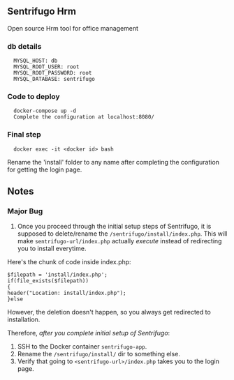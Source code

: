 ## Sentrifugo Hrm ##
Open source Hrm tool for office management


### db details ###
      MYSQL_HOST: db
      MYSQL_ROOT_USER: root
      MYSQL_ROOT_PASSWORD: root
      MYSQL_DATABASE: sentrifugo
      
### Code to deploy ###
      docker-compose up -d
      Complete the configuration at localhost:8080/
      
### Final step ###

      docker exec -it <docker id> bash
Rename the 'install' folder to any name after completing the configuration for getting the login page.  


## Notes ##

### Major Bug

1. Once you proceed through the initial setup steps of Sentrifugo, it is supposed to delete/rename
the `/sentrifugo/install/index.php`. This will make `sentrifugo-url/index.php` actually *execute* instead of redirecting
you to install everytime.

Here's the chunk of code inside index.php:

```
$filepath = 'install/index.php';
if(file_exists($filepath))
{
header("Location: install/index.php");
}else
```

However, the deletion doesn't happen, so you always get redirected to installation.

Therefore, *after you complete initial setup of Sentrifugo*:
1. SSH to the Docker container `sentrifugo-app`.
1. Rename the `/sentrifugo/install/` dir to something else.
1. Verify that going to `<sentrifugo-url>/index.php` takes you to the login page.
